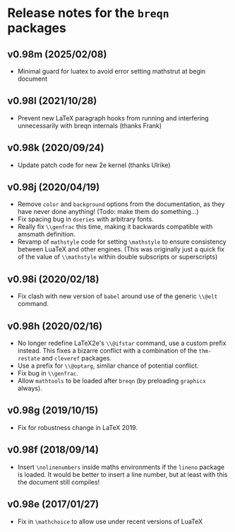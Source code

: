 # Release notes for the `breqn` packages

## v0.98m (2025/02/08)
  * Minimal guard for luatex to avoid error setting mathstrut at begin document

## v0.98l (2021/10/28)

  * Prevent new LaTeX paragraph hooks from running and interfering unnecessarily with breqn internals (thanks Frank)


## v0.98k (2020/09/24)

  * Update patch code for new 2e kernel (thanks Ulrike)


## v0.98j (2020/04/19)

  * Remove `color` and `background` options from the documentation, as they have never done anything!
    (Todo: make them do something...)
  * Fix spacing bug in `dseries` with arbitrary fonts.
  * Really fix `\\genfrac` this time, making it backwards compatible with amsmath definition.
  * Revamp of `mathstyle` code for setting `\mathstyle` to ensure consistency between
    LuaTeX and other engines.
    (This was originally just a quick fix of the value of `\\mathstyle` within double
    subscripts or superscripts)


## v0.98i (2020/02/18)

  * Fix clash with new version of `babel` around use of the generic `\\@elt` command.


## v0.98h (2020/02/16)

  * No longer redefine LaTeX2e's `\\@ifstar` command, use a custom prefix instead.
    This fixes a bizarre conflict with a combination of the `thm-restate` and `cleveref` packages.
  * Use a prefix for `\\@optarg`, similar chance of potential conflict.
  * Fix bug in `\\genfrac`.
  * Allow `mathtools` to be loaded after `breqn` (by preloading `graphicx` always).


## v0.98g (2019/10/15)

  * Fix for robustness change in LaTeX 2019.


## v0.98f (2018/09/14)

  * Insert `\nolinenumbers` inside maths environments if the `lineno` package is loaded.
    It would be better to insert a line number, but at least with this the document still compiles!


## v0.98e (2017/01/27)

  * Fix in `\mathchoice` to allow use under recent versions of LuaTeX
